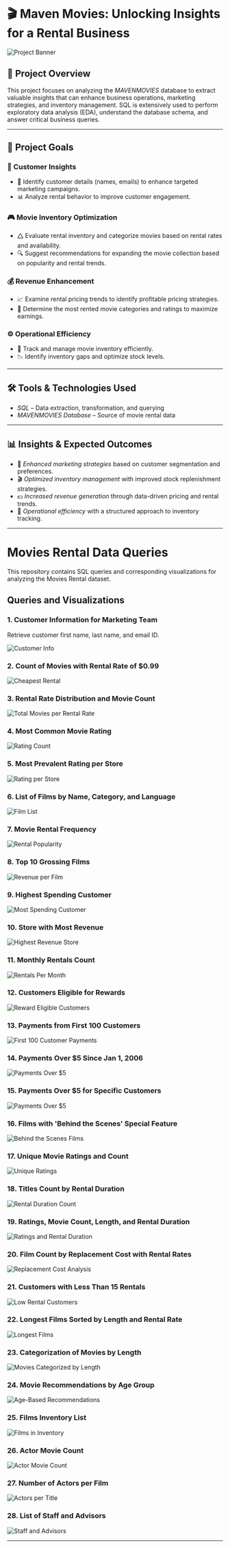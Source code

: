 # 🎬 Maven Movies: Unlocking Insights for a Rental Business

![Project Banner](https://github.com/Sayali821/Mavenmovies/blob/200eb076804152c5e1ba46638a60a3a5d01c34c1/banner.jpg)

## 📌 Project Overview
This project focuses on analyzing the *MAVENMOVIES* database to extract valuable insights that can enhance business operations, marketing strategies, and inventory management. SQL is extensively used to perform exploratory data analysis (EDA), understand the database schema, and answer critical business queries.


---

## 🎯 Project Goals

### 🛒 Customer Insights

- 📌 Identify customer details (names, emails) to enhance targeted marketing campaigns.
- 📊 Analyze rental behavior to improve customer engagement.

### 🎮 Movie Inventory Optimization

- 🛆 Evaluate rental inventory and categorize movies based on rental rates and availability.
- 🔍 Suggest recommendations for expanding the movie collection based on popularity and rental trends.

### 💰 Revenue Enhancement

- 📈 Examine rental pricing trends to identify profitable pricing strategies.
- 🎥 Determine the most rented movie categories and ratings to maximize earnings.

### ⚙️ Operational Efficiency

- 📌 Track and manage movie inventory efficiently.
- 📉 Identify inventory gaps and optimize stock levels.

---

## 🛠️ Tools & Technologies Used
- *SQL* – Data extraction, transformation, and querying
- *MAVENMOVIES Database* – Source of movie rental data

---

## 📊 Insights & Expected Outcomes
- 📢 *Enhanced marketing strategies* based on customer segmentation and preferences.
- 🎬 *Optimized inventory management* with improved stock replenishment strategies.
- 💵 *Increased revenue generation* through data-driven pricing and rental trends.
- 📌 *Operational efficiency* with a structured approach to inventory tracking.

---

# Movies Rental Data Queries

This repository contains SQL queries and corresponding visualizations for analyzing the Movies Rental dataset.

## Queries and Visualizations

### 1. Customer Information for Marketing Team
Retrieve customer first name, last name, and email ID.

![Customer Info](https://github.com/akshaythombre/Maven_Movies_Rental_DA/blob/main/code_output/ACTOR_APPEARANCE.png)

### 2. Count of Movies with Rental Rate of $0.99
![Cheapest Rental](https://github.com/akshaythombre/Maven_Movies_Rental_DA/blob/main/code_output/CHEAPEST_RENTALS.png)

### 3. Rental Rate Distribution and Movie Count
![Total Movies per Rental Rate](https://github.com/akshaythombre/Maven_Movies_Rental_DA/blob/main/code_output/TOTAL_NUMBER_OF_MOVIES.png)

### 4. Most Common Movie Rating
![Rating Count](https://github.com/akshaythombre/Maven_Movies_Rental_DA/blob/main/code_output/RATING_WISE_COUNT.png)

### 5. Most Prevalent Rating per Store
![Rating per Store](https://github.com/akshaythombre/Maven_Movies_Rental_DA/blob/main/code_output/TOTAL_FILMS.png)

### 6. List of Films by Name, Category, and Language
![Film List](https://github.com/akshaythombre/Maven_Movies_Rental_DA/blob/main/code_output/CATEGORY_NAME.png)

### 7. Movie Rental Frequency
![Rental Popularity](https://github.com/akshaythombre/Maven_Movies_Rental_DA/blob/main/code_output/POPULARITY.png)

### 8. Top 10 Grossing Films
![Revenue per Film](https://github.com/akshaythombre/Maven_Movies_Rental_DA/blob/main/code_output/REVENUE_PER_MOVIE.png)

### 9. Highest Spending Customer
![Most Spending Customer](https://github.com/akshaythombre/Maven_Movies_Rental_DA/blob/main/code_output/MOST_SPENDING_CUSTOMER.png)

### 10. Store with Most Revenue
![Highest Revenue Store](https://github.com/Athu087/Movies_rental/blob/1dfa0affc2a0cd10a1b955543baf23680ec0fcac/images/MOST_REVENUE.png)

### 11. Monthly Rentals Count
![Rentals Per Month](https://github.com/akshaythombre/Maven_Movies_Rental_DA/blob/main/code_output/RENTALS_PER_MONTH.png)

### 12. Customers Eligible for Rewards
![Reward Eligible Customers](https://github.com/akshaythombre/Maven_Movies_Rental_DA/blob/main/code_output/REWARD_VIA_PHONE.png)

### 13. Payments from First 100 Customers
![First 100 Customer Payments](https://github.com/akshaythombre/Maven_Movies_Rental_DA/blob/main/code_output/PAYMENT_DETAILS_FIRST_100.png)

### 14. Payments Over $5 Since Jan 1, 2006
![Payments Over $5](https://github.com/akshaythombre/Maven_Movies_Rental_DA/blob/main/code_output/OLD_CUSTOMER_OVER_5%24.png)

### 15. Payments Over $5 for Specific Customers
![Payments Over $5](https://github.com/Athu087/Movies_rental/blob/1dfa0affc2a0cd10a1b955543baf23680ec0fcac/images/PAYMENTS_OVER_%245.png)

### 16. Films with 'Behind the Scenes' Special Feature
![Behind the Scenes Films](https://github.com/Athu087/Movies_rental/blob/1dfa0affc2a0cd10a1b955543baf23680ec0fcac/images/BTS.png)

### 17. Unique Movie Ratings and Count
![Unique Ratings](https://github.com/Athu087/Movies_rental/blob/1dfa0affc2a0cd10a1b955543baf23680ec0fcac/images/UNI_MOVIES_RATINGS_%26_NO_OF_MOVIES.png)

### 18. Titles Count by Rental Duration
![Rental Duration Count](https://github.com/Athu087/Movies_rental/blob/1dfa0affc2a0cd10a1b955543baf23680ec0fcac/images/SLICED_BY_RENTAL_RATE.png)

### 19. Ratings, Movie Count, Length, and Rental Duration
![Ratings and Rental Duration](https://github.com/Athu087/Movies_rental/blob/1dfa0affc2a0cd10a1b955543baf23680ec0fcac/images/COMPARE_WITH_RENTAL_DURATION.png)

### 20. Film Count by Replacement Cost with Rental Rates
![Replacement Cost Analysis](https://github.com/Athu087/Movies_rental/blob/1dfa0affc2a0cd10a1b955543baf23680ec0fcac/images/MIN_MAX_AVG.png)

### 21. Customers with Less Than 15 Rentals
![Low Rental Customers](https://github.com/Athu087/Movies_rental/blob/d5bf4597456956ee94bc974f6f54cd4122f0b2ff/images/less_15.png)

### 22. Longest Films Sorted by Length and Rental Rate
![Longest Films](https://github.com/Athu087/Movies_rental/blob/d5bf4597456956ee94bc974f6f54cd4122f0b2ff/images/longestfilms_sort.png)

### 23. Categorization of Movies by Length
![Movies Categorized by Length](https://github.com/Athu087/Movies_rental/blob/1dfa0affc2a0cd10a1b955543baf23680ec0fcac/images/SLICED_BY_RENTAL_RATE.png)

### 24. Movie Recommendations by Age Group
![Age-Based Recommendations](https://github.com/Athu087/Movies_rental/blob/1dfa0affc2a0cd10a1b955543baf23680ec0fcac/images/FIT_FOR_RECOMMENDATION.png)

### 25. Films Inventory List
![Films in Inventory](https://github.com/Athu087/Movies_rental/blob/1dfa0affc2a0cd10a1b955543baf23680ec0fcac/images/FILMS_IN_INVENTORY.png)

### 26. Actor Movie Count
![Actor Movie Count](https://github.com/akshaythombre/Maven_Movies_Rental_DA/blob/main/code_output/ACTORS_NUMBER_OF_FILMS.png)

### 27. Number of Actors per Film
![Actors per Title](https://github.com/akshaythombre/Maven_Movies_Rental_DA/blob/main/code_output/INVESTOR_REQUEST.png)

### 28. List of Staff and Advisors
![Staff and Advisors](https://github.com/akshaythombre/Maven_Movies_Rental_DA/blob/main/code_output/CONFERENCE_LIST.png)

---
